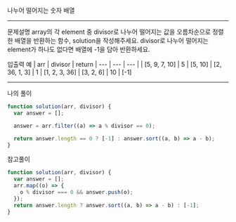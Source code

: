 나누어 떨어지는 숫자 배열

---

문제설명
array의 각 element 중 divisor로 나누어 떨어지는 값을 오름차순으로 정렬한 배열을 반환하는 함수, solution을 작성해주세요.
divisor로 나누어 떨어지는 element가 하나도 없다면 배열에 -1을 담아 반환하세요.

입출력 예
| arr | divisor | return
| --- | --- | --- |
| [5, 9, 7, 10] | 5 | [5, 10]
| [2, 36, 1, 3] | 1 | [1, 2, 3, 36]
| [3, 2, 6] | 10 | [-1]

---

나의 풀이

```javascript
function solution(arr, divisor) {
  var answer = [];

  answer = arr.filter((a) => a % divisor == 0);

  return answer.length == 0 ? [-1] : answer.sort((a, b) => a - b);
}
```

참고풀이

```javascript
function solution(arr, divisor) {
  var answer = [];
  arr.map((o) => {
    o % divisor === 0 && answer.push(o);
  });
  return answer.length ? answer.sort((a, b) => a - b) : [-1];
}
```
